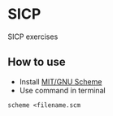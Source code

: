# SICP
SICP exercises

## How to use
- Install [MIT/GNU Scheme](https://www.gnu.org/software/mit-scheme/)
- Use command in terminal
```
scheme <filename.scm
```